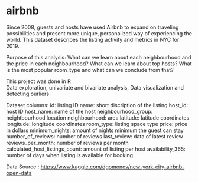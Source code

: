 # airbnb
Since 2008, guests and hosts have used Airbnb to expand on traveling possibilities and present more unique, 
personalized way of experiencing the world. 
This dataset describes the listing activity and metrics in NYC for 2019.

Purpose of this analysis:
What can we learn about each neighbourhood and the price in each neighbourhood?
What can we learn about top hosts?
What is the most popular room_type and what can we conclude from that?

This project was done in R  
Data exploration, univariate and bivariate analysis, Data visualization and detecting ourliers 

Dataset columns:
id: listing ID
name: short discription of the listing
host_id: host ID
host_name: name of the host
neighbourhood_group: neightbourhood location
neighbourhood: area
latitude: latitude coordinates
longitude: longitude coordinates
room_type: listing space type
price: price in dollars
minimum_nights: amount of nights minimum the guest can stay
number_of_reviews: number of reviews
last_review: data of latest review
reviews_per_month: number of reviews per month
calculated_host_listings_count: amount of listing per host
availability_365: number of days when listing is available for booking


Data Source : https://www.kaggle.com/dgomonov/new-york-city-airbnb-open-data
